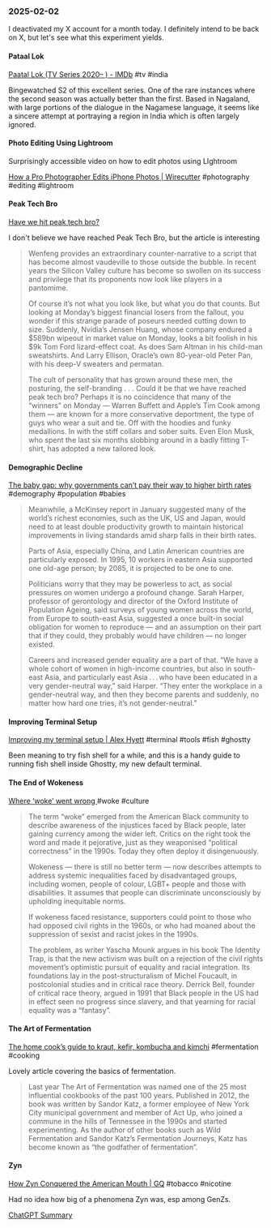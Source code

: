 ### 2025-02-02
I deactivated my X account for a month today. I definitely intend to be back on X, but let's see what this experiment yields.
#### Pataal Lok
[Paatal Lok (TV Series 2020– ) - IMDb](https://www.imdb.com/title/tt9680440/) #tv #india 

Bingewatched S2 of this excellent series. One of the rare instances where the second season was actually better than the first. Based in Nagaland, with large portions of the dialogue in the Nagamese language, it seems like a sincere attempt at portraying a region in India which is often largely ignored.

#### Photo Editing Using Lightroom
Surprisingly accessible video on how to edit photos using LIghtroom

[How a Pro Photographer Edits iPhone Photos \| Wirecutter](https://www.nytimes.com/wirecutter/blog/how-a-pro-photographer-edits-iphone-photos/) #photography #editing #lightroom

#### Peak Tech Bro
[Have we hit peak tech bro?](https://www.ft.com/content/cd2966ed-c458-4485-87a8-a483b79b8457)

I don't believe we have reached Peak Tech Bro, but the article is interesting

> Wenfeng provides an extraordinary counter-narrative to a script that has become almost vaudeville to those outside the bubble. In recent years the Silicon Valley culture has become so swollen on its success and privilege that its proponents now look like players in a pantomime. 
> 
> Of course it’s not what you look like, but what you do that counts. But looking at Monday’s biggest financial losers from the fallout, you wonder if this strange parade of poseurs needed cutting down to size. Suddenly, Nvidia’s Jensen Huang, whose company endured a $589bn wipeout in market value on Monday, looks a bit foolish in his $9k Tom Ford lizard-effect coat. As does Sam Altman in his child-man sweatshirts. And Larry Ellison, Oracle’s own 80-year-old Peter Pan, with his deep-V sweaters and permatan. 
> 
> The cult of personality that has grown around these men, the posturing, the self-branding . . . Could it be that we have reached peak tech bro? Perhaps it is no coincidence that many of the “winners” on Monday — Warren Buffett and Apple’s Tim Cook among them — are known for a more conservative deportment, the type of guys who wear a suit and tie. Off with the hoodies and funky medallions. In with the stiff collars and sober suits. Even Elon Musk, who spent the last six months slobbing around in a badly fitting T-shirt, has adopted a new tailored look.

#### Demographic Decline
[The baby gap: why governments can’t pay their way to higher birth rates](https://www.ft.com/content/2f4e8e43-ab36-4703-b168-0ab56a0a32bc) #demography #population #babies 

> Meanwhile, a McKinsey report in January suggested many of the world’s richest economies, such as the UK, US and Japan, would need to at least double productivity growth to maintain historical improvements in living standards amid sharp falls in their birth rates.
> 
> Parts of Asia, especially China, and Latin American countries are particularly exposed. In 1995, 10 workers in eastern Asia supported one old-age person; by 2085, it is projected to be one to one.
> 
> 
> Politicians worry that they may be powerless to act, as social pressures on women undergo a profound change. Sarah Harper, professor of gerontology and director of the Oxford Institute of Population Ageing, said surveys of young women across the world, from Europe to south-east Asia, suggested a once built-in social obligation for women to reproduce — and an assumption on their part that if they could, they probably would have children — no longer existed.
> 
> Careers and increased gender equality are a part of that. “We have a whole cohort of women in high-income countries, but also in south-east Asia, and particularly east Asia . . . who have been educated in a very gender-neutral way,” said Harper. “They enter the workplace in a gender-neutral way, and then they become parents and suddenly, no matter how hard one tries, it’s not gender-neutral.” 

#### Improving Terminal Setup
[Improving my terminal setup | Alex Hyett](https://www.alexhyett.com/newsletter/improving-my-terminal-setup/?ref=labnotes.org) #terminal #tools #fish #ghostty

Been meaning to try fish shell for a while, and this is a handy guide to running fish shell inside Ghostty, my new default terminal.

#### The End of Wokeness
[Where ‘woke’ went wrong ](https://www.ft.com/content/5ba3c3a8-8ccb-414e-b299-41f5b0e29021) #woke #culture 

> The term “woke” emerged from the American Black community to describe awareness of the injustices faced by Black people, later gaining currency among the wider left. Critics on the right took the word and made it pejorative, just as they weaponised “political correctness” in the 1990s. Today they often deploy it disingenuously.
>   
> Wokeness — there is still no better term — now describes attempts to address systemic inequalities faced by disadvantaged groups, including women, people of colour, LGBT+ people and those with disabilities. It assumes that people can discriminate unconsciously by upholding inequitable norms.
>   
> If wokeness faced resistance, supporters could point to those who had opposed civil rights in the 1960s, or who had moaned about the suppression of sexist and racist jokes in the 1990s.
> 
> The problem, as writer Yascha Mounk argues in his book The Identity Trap, is that the new activism was built on a rejection of the civil rights movement’s optimistic pursuit of equality and racial integration. Its foundations lay in the post-structuralism of Michel Foucault, in postcolonial studies and in critical race theory. Derrick Bell, founder of critical race theory, argued in 1991 that Black people in the US had in effect seen no progress since slavery, and that yearning for racial equality was a “fantasy”.

#### The Art of Fermentation
[The home cook’s guide to kraut, kefir, kombucha and kimchi](https://www.ft.com/content/a0a45bd5-310d-40aa-b74e-106240225003) #fermentation #cooking

Lovely article covering the basics of fermentation.

> Last year The Art of Fermentation was named one of the 25 most influential cookbooks of the past 100 years. Published in 2012, the book was written by Sandor Katz, a former employee of New York City municipal government and member of Act Up, who joined a commune in the hills of Tennessee in the 1990s and started experimenting. As the author of other books such as Wild Fermentation and Sandor Katz’s Fermentation Journeys, Katz has become known as “the godfather of fermentation”.

#### Zyn
[How Zyn Conquered the American Mouth | GQ](https://www.gq.com/story/how-zyn-conquered-the-american-mouth) #tobacco #nicotine

Had no idea how big of a phenomena Zyn was, esp among GenZs.

[ChatGPT Summary](https://chatgpt.com/share/679fb694-e3f0-8012-a262-96f40211c843)